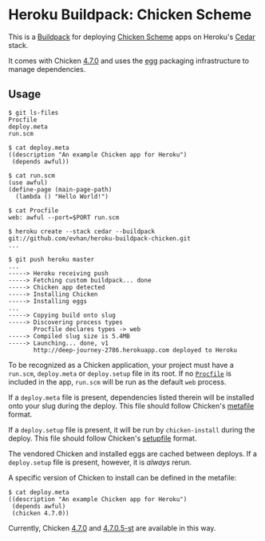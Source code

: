 # Heroku Buildpack: Chicken Scheme

This is a [Buildpack][] for deploying [Chicken Scheme][chicken] apps
on Heroku's [Cedar][] stack.

It comes with Chicken [4.7.0][] and uses the [egg][] packaging infrastructure
to manage dependencies.

## Usage

    $ git ls-files
    Procfile
    deploy.meta
    run.scm

    $ cat deploy.meta
    ((description "An example Chicken app for Heroku")
     (depends awful))

    $ cat run.scm
    (use awful)
    (define-page (main-page-path)
      (lambda () "Hello World!")

    $ cat Procfile
    web: awful --port=$PORT run.scm

    $ heroku create --stack cedar --buildpack git://github.com/evhan/heroku-buildpack-chicken.git
    ...

    $ git push heroku master
    ...
    -----> Heroku receiving push
    -----> Fetching custom buildpack... done
    -----> Chicken app detected
    -----> Installing Chicken
    -----> Installing eggs
    ...
    -----> Copying build onto slug
    -----> Discovering process types
           Procfile declares types -> web
    -----> Compiled slug size is 5.4MB
    -----> Launching... done, v1
           http://deep-journey-2786.herokuapp.com deployed to Heroku

To be recognized as a Chicken application, your project must have a `run.scm`,
`deploy.meta` or `deploy.setup` file in its root. If no [`Procfile`][procfile]
is included in the app, `run.scm` will be run as the default `web` process.

If a `deploy.meta` file is present, dependencies listed therein will be
installed onto your slug during the deploy. This file should follow Chicken's
[metafile][] format.

If a `deploy.setup` file is present, it will be run by `chicken-install` during
the deploy. This file should follow Chicken's [setupfile][] format.

The vendored Chicken and installed eggs are cached between deploys. If a
`deploy.setup` file is present, however, it is *always* rerun.

A specific version of Chicken to install can be defined in the metafile:

    $ cat deploy.meta
    ((description "An example Chicken app for Heroku")
     (depends awful)
     (chicken 4.7.0))

Currently, Chicken [4.7.0][] and [4.7.0.5-st][st] are available in this way.

[buildpack]: https://devcenter.heroku.com/articles/buildpacks
[chicken]: http://call-cc.org/
[cedar]: https://devcenter.heroku.com/articles/cedar
[4.7.0]: http://code.call-cc.org/releases
[egg]: http://wiki.call-cc.org/eggs
[procfile]: http://devcenter.heroku.com/articles/procfile
[metafile]: http://wiki.call-cc.org/eggs%20tutorial#the-meta-file
[setupfile]: http://wiki.call-cc.org/eggs%20tutorial#the-setup-file
[st]: http://wiki.call-cc.org/stability
